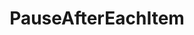 ---
optionsClassName: PauseAfterEachItemOptions
optionsClassFullName: MigrationTools.Enrichers.PauseAfterEachItemOptions
configurationSamples:
- name: defaults
  description: 
  code: >-
    {
      "MigrationTools": {
        "ProcessorEnricherDefaults": {
          "PauseAfterEachItem": {}
        }
      }
    }
  sampleFor: MigrationTools.Enrichers.PauseAfterEachItemOptions
- name: Classic
  description: 
  code: >-
    {
      "$type": "PauseAfterEachItemOptions",
      "Enabled": false
    }
  sampleFor: MigrationTools.Enrichers.PauseAfterEachItemOptions
description: missng XML code comments
className: PauseAfterEachItem
typeName: ProcessorEnrichers
architecture: v2
options:
- parameterName: Enabled
  type: Boolean
  description: If enabled this will run this migrator
  defaultValue: true
- parameterName: RefName
  type: String
  description: For internal use
  defaultValue: missng XML code comments
status: missng XML code comments
processingTarget: missng XML code comments
classFile: /src/MigrationTools/Processors/Enrichers/PauseAfterEachItem.cs
optionsClassFile: /src/MigrationTools/Processors/Enrichers/PauseAfterEachItemOptions.cs

redirectFrom:
- /Reference/v2/ProcessorEnrichers/PauseAfterEachItemOptions/
layout: reference
toc: true
permalink: /Reference/ProcessorEnrichers/PauseAfterEachItem/
title: PauseAfterEachItem
categories:
- ProcessorEnrichers
- v2
topics:
- topic: notes
  path: /ProcessorEnrichers/PauseAfterEachItem-notes.md
  exists: false
  markdown: ''
- topic: introduction
  path: /ProcessorEnrichers/PauseAfterEachItem-introduction.md
  exists: false
  markdown: ''

---